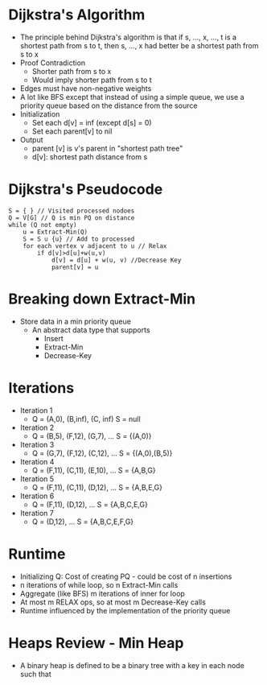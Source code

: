 # Dijkstra's Algorithm
- The principle behind Dijkstra's algorithm is that if s, ..., x, ..., t is a shortest path from s to t, then s, ..., x had better be a shortest path from s to x
- Proof Contradiction
    - Shorter path from s to x
    - Would imply shorter path from s to t
- Edges must have non-negative weights
- A lot like BFS except that instead of using a simple queue, we use a priority queue based on the distance from the source
- Initialization
    - Set each d[v] = inf (except d[s] = 0)
    - Set each parent[v] to nil
- Output 
    - parent [v] is v's parent in "shortest path tree"
    - d[v]: shortest path distance from s

# Dijkstra's Pseudocode

	S = { } // Visited processed nodoes
	Q = V[G] // Q is min PQ on distance
	while (Q not empty)
		u = Extract-Min(Q)
		S = S ∪ {u} // Add to processed
		for each vertex v adjacent to u // Relax
			if d[v]>d[u]+w(u,v)
				d[v] = d[u] + w(u, v) //Decrease Key
				parent[v] = u

# Breaking down Extract-Min
- Store data in a min priority queue
	- An abstract data type that supports
		- Insert
		- Extract-Min
		- Decrease-Key

# Iterations
- Iteration 1
	- Q = (A,0), (B,inf), (C, inf) S = null
- Iteration 2
	- Q = (B,5), (F,12), (G,7), ... S = {(A,0)}
- Iteration 3
	- Q = (G,7), (F,12), (C,12), ... S = {(A,0),(B,5)}
- Iteration 4
	- Q = (F,11), (C,11), (E,10), ... S = {A,B,G}
- Iteration 5
	- Q = (F,11), (C,11), (D,12), ... S = {A,B,E,G}
- Iteration 6
	- Q = (F,11), (D,12), ... S = {A,B,C,E,G}
- Iteration 7
	- Q = (D,12), ... S = {A,B,C,E,F,G}

# Runtime
- Initializing Q: Cost of creating PQ - could be cost of n insertions
- n iterations of while loop, so n Extract-Min calls
- Aggregate (like BFS) m iterations of inner for loop
- At most m RELAX ops, so at most m Decrease-Key calls
- Runtime influenced by the implementation of the priority queue

# Heaps Review - Min Heap
- A binary heap is defined to be a binary tree with a key in each node such that
